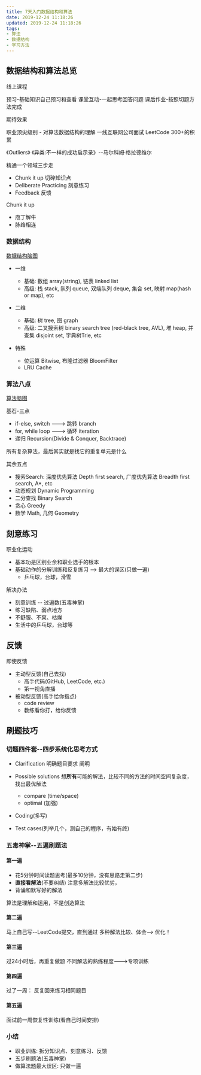 ```yaml
---
title: 7天入门数据结构和算法
date: 2019-12-24 11:18:26
updated: 2019-12-24 11:18:26
tags:
- 算法
- 数据结构
- 学习方法
---
```


## 数据结构和算法总览

线上课程

预习-基础知识自己预习和查看
课堂互动-一起思考回答问题
课后作业-按照切题方法完成

期待效果

职业顶尖级别 - 对算法数据结构的理解
一线互联网公司面试
LeetCode 300+的积累

《Outliers》 《异类:不一样的成功启示录》--马尔科姆·格拉德维尔

精通一个领域三步走

- Chunk it up 切碎知识点
- Deliberate Practicing 刻意练习
- Feedback 反馈

Chunk it up

- 庖丁解牛
- 脉络相连

### 数据结构

[数据结构脑图](https://naotu.baidu.com/file/b832f043e2ead159d584cca4efb19703?token=7a6a56eb2630548c)

- 一维
  - 基础: 数组 array(string), 链表 linked list
  - 高级: 栈 stack, 队列 queue,  双端队列 deque, 集合 set, 映射 map(hash or map), etc

- 二维
  - 基础: 树 tree, 图 graph
  - 高级: 二叉搜索树 binary search tree (red-black tree, AVL), 堆 heap, 并查集 disjoint set, 字典树Trie, etc

- 特殊
  - 位运算 Bitwise, 布隆过滤器 BloomFilter
  - LRU Cache

### 算法八点

[算法脑图](https://naotu.baidu.com/file/0a53d3a5343bd86375f348b2831d3610?token=5ab1de1c90d5f3ec)

基石-三点

- if-else, switch ---> 跳转 branch
- for, while loop ---> 循环 iteration
- 递归 Recursion(Divide & Conquer, Backtrace)

所有复杂算法，最后其实就是找它的重复单元是什么

其余五点

- 搜索Search: 深度优先算法 Depth first search, 广度优先算法 Breadth first search, A*, etc
- 动态规划 Dynamic Programming
- 二分查找 Binary Search
- 贪心 Greedy
- 数学 Math, 几何 Geometry

## 刻意练习

职业化运动

- 基本功是区别业余和职业选手的根本
- 基础动作的分解训练和反复练习 --> 最大的误区(只做一遍)
  - 乒乓球，台球，滑雪

解决办法

- 刻意训练 -- 过遍数(五毒神掌)
- 练习缺陷、弱点地方
- 不舒服、不爽、枯燥
- 生活中的乒乓球，台球等

## 反馈

即使反馈

- 主动型反馈(自己去找)
  - 高手代码(GitHub, LeetCode, etc.)
  - 第一视角直播
- 被动型反馈(高手给你指点)
  - code review
  - 教练看你打，给你反馈

## 刷题技巧

### 切题四件套--四步系统化思考方式

- Clarification 明确题目要求 阐明
- Possible solutions 想**所有**可能的解法，比较不同的方法的时间空间复杂度，找出最优解法
  - compare (time/space)
  - optimal (加强)

- Coding(多写)
- Test cases(列举几个，测自己的程序，有始有终)

### 五毒神掌--五遍刷题法

#### 第一遍

- 花5分钟时间读题思考(最多10分钟，没有思路走第二步)
- **直接看解法**(不要纠结) 注意多解法比较优劣，
- 背诵和默写好的解法

算法是理解和运用，不是创造算法

#### 第二遍

马上自己写--LeetCode提交，直到通过
多种解法比较、体会--> 优化！

#### 第三遍

过24小时后，再重复做题
不同解法的熟练程度--->专项训练

#### 第四遍

过了一周： 反复回来练习相同题目

#### 第五遍

面试前一周恢复性训练(看自己时间安排)

### 小结

- 职业训练: 拆分知识点、刻意练习、反馈
- 五步刷题法(五毒神掌)
- 做算法题最大误区: 只做一遍

